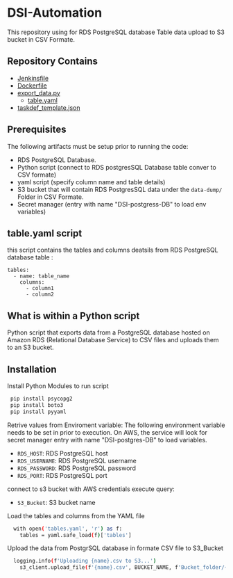 # DSI-Automation

This repository using for RDS PostgreSQL database Table  data upload to S3 bucket in CSV Formate.


## Repository Contains

- [Jenkinsfile](#Jenkinsfile)
- [Dockerfile](#Dockerfile)
- [export_data.py](#export_data.py)
  - [table.yaml](#table.yaml)
- [taskdef_template.json](#taskdef_template.json)


## Prerequisites

The following artifacts must be setup prior to running the code:

* RDS PostgreSQL Database. 
* Python script (connect to RDS postgresSQL Database table conver to CSV formate)
* yaml script (specify column name and table details)
* S3 bucket that will contain RDS PostgresSQL data under the `data-dump/` Folder in CSV Formate.
* Secret manager (entry with name "DSI-postgress-DB" to load env variables)

##  table.yaml script
this script contains the tables and columns deatsils from RDS PostgreSQL database table :

```
tables:
  - name: table_name
    columns:
      - column1
      - column2
```

## What is within a Python script

Python script that exports data from a PostgreSQL database hosted on Amazon RDS (Relational Database Service) to CSV files and uploads them to an S3 bucket. 

## Installation

Install Python Modules to run script

```bash
 pip install psycopg2
 pip install boto3
 pip install pyyaml

```
Retrive values from Enviroment variable:
The following environment variable needs to be set in prior to execution. On AWS, the service will look for secret manager entry with name "DSI-postgres-DB" to load variables.

* `RDS_HOST`: RDS PostgreSQL host
* `RDS_USERNAME`: RDS PostgreSQL username
* `RDS_PASSWORD`: RDS PostgreSQL password
* `RDS_PORT`: RDS PostgreSQL port


connect to s3 bucket with AWS credentials execute query:

* `S3_Bucket`: S3 bucket name

Load the tables and columns from the YAML file

```bash
  with open('tables.yaml', 'r') as f:
    tables = yaml.safe_load(f)['tables']
```
    
Upload the data from PostgrSQL database in formate CSV file to S3_Bucket

```bash
  logging.info(f'Uploading {name}.csv to S3...')
    s3_client.upload_file(f'{name}.csv', BUCKET_NAME, f'Bucket_folder/{name}.csv')
```


